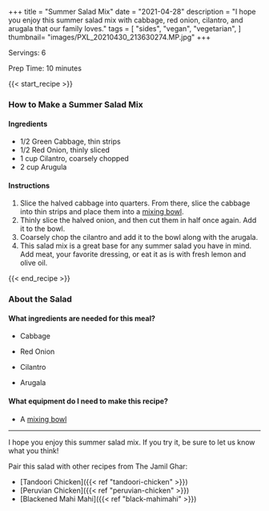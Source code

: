 +++
title = "Summer Salad Mix"
date = "2021-04-28"
description = "I hope you enjoy this summer salad mix with cabbage, red onion, cilantro, and arugala that our family loves."
tags = [
    "sides",
    "vegan",
    "vegetarian",
]
thumbnail= "images/PXL_20210430_213630274.MP.jpg"
+++

Servings: 6 <!--more-->

Prep Time: 10 minutes 

{{< start_recipe >}}

### How to Make a Summer Salad Mix 

#### Ingredients 

* 1/2 Green Cabbage, thin strips 
* 1/2 Red Onion, thinly sliced 
* 1 cup Cilantro, coarsely chopped
* 2 cup Arugula 
  
#### Instructions

1. Slice the halved cabbage into quarters. From there, slice the cabbage into thin strips and place them into a [mixing bowl](https://amzn.to/31fxunn).
2. Thinly slice the halved onion, and then cut them in half once again. Add it to the bowl. 
3. Coarsely chop the cilantro and add it to the bowl along with the arugala. 
4. This salad mix is a great base for any summer salad you have in mind. Add meat, your favorite dressing, or eat it as is with fresh lemon and olive oil. 

{{< end_recipe >}}

### About the Salad 

#### What ingredients are needed for this meal?

* Cabbage 

* Red Onion 

* Cilantro 

* Arugala 

#### What equipment do I need to make this recipe?

* A [mixing bowl](https://amzn.to/31fxunn)

---- 

I hope you enjoy this summer salad mix. If you try it, be sure to let us know what you think!

Pair this salad with other recipes from The Jamil Ghar:

* [Tandoori Chicken]({{< ref "tandoori-chicken" >}})
* [Peruvian Chicken]({{< ref "peruvian-chicken" >}})
* [Blackened Mahi Mahi]({{< ref "black-mahimahi" >}})
